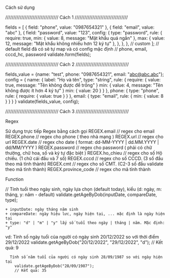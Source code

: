 Cách sử dụng

///////////////////////////////// Cách 1 /////////////////////////////////

fields = [
  { field: "phone", value: "0987654321" },
  { field: "email", value: "abc" },
  {
    field: "password",
    value: "123",
    config: {
      type: "password",
      rule: {
        require: true,
        min: { value: 8, message: "Mật khẩu quá ngắn" },
        max: { value: 12, message: "Mật khẩu không nhiều hơn 12 ký tự" },
      },
    },
  }, // custom
];
// default field đã có sẽ tự map và có config mặc định
// phone, email, cccd_hc, password
validate.form(fields);



///////////////////////////////// Cách 2 /////////////////////////////////

fields_value = {name: "test", phone: "0987654321", email: "abc@abc.abc"};
config = {
  name: {
    label: "Họ và tên",
    type: "string",
    rule: {
      require: { value: true, message: "Tên không được để trống" }
      min: { value: 4, message: "Tên không được ít hơn 4 ký tự" }
      min: { value: 20 }
    }
  },
  phone: {
    type: "phone",
    rule: {
      require: { value: true }
    }
  },
  email: {
    type: "email",
    rule: {
      min: { value: 8 }
    }
  }
}
validate(fields_value, config);


///////////////////////////////// Cách 3 /////////////////////////////////

Regex

Sử dụng trực tiếp Regex bằng cách gọi 
REGEX.email           // regex cho email
REGEX.phone           // regex cho phone ( theo nhà mạng )
REGEX.url             // regex cho url
REGEX.date            // regex cho date ( format: dd-MM-YYYY | dd.MM.YYYY | dd/MM/YYYY )
REGEX.password        // regex cho password ( phải có chữ thường, chữ hoa, số và ký tự đặc biệt )
REGEX.ho_chieu        // regex cho số Hộ chiếu. (1 chữ cái đầu và 7 số)
REGEX.cccd            // regex cho số CCCD. (3 số đầu theo mã tỉnh thành)
REGEX.cmt             // regex cho số CMT. (C2-3 số đầu validate theo mã tỉnh thành)
REGEX.province_code   // regex cho mã tỉnh thành



Function

// Tính tuổi theo ngày sinh, ngày lựa chọn (default today), kiểu (d: ngày, m: tháng, y: năm - default)
validate.getAgeByDob(inputDate, compareDate, type);

    + inputDate: ngày tháng năm sinh
    + compareDate: ngày hiệu lưc, ngày hiện tại, ... mặc định là ngày hiện tại
    + type: "d" | "m" | "y" lấy số tuổi theo ngày | tháng | năm. Mặc định: "y"

  vd: Tính số ngày tuổi của người có ngày sinh 20/12/2022 so với thời điểm 29/12/2022
        validate.getAgeByDob("20/12/2022", "29/12/2022", "d");
        // Kết quả: 9

      Tính số năm tuổi của người có ngày sinh 28/09/1987 so với ngày hiện tại
        validate.getAgeByDob("28/09/1987");
        // Kết quả: 35